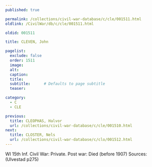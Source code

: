 ```yaml
---
published: true

permalink: /collections/civil-war-database/c/cle/001511.html
oldlink: /CivilWar/db/c/cle/001511.html

oldid: 001511

title: CLEVEN, John

pagelist:
  exclude: false
  order: 1511
  image: 
  alt:
  caption:
  title:
  subtitle:      # Defaults to page subtitle
  teaser:

category: 
  - C 
  - CLE

previous:
  title: CLEOPHAS, Halvor
  url: /collections/civil-war-database/c/cle/001510.html  
next:
  title: CLOSTER, Nels
  url: /collections/civil-war-database/c/clo/001512.html   
---
```

WI 15th Inf. Civil War: Private. Post war: Died (before 1907) Sources: (Ulvestad p275)